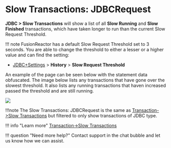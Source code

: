 # Slow Transactions: JDBCRequest

**JDBC &gt; Slow Transactions** will show a list of all **Slow Running** and **Slow Finished** transactions, which have taken longer to
run than the current Slow Request Threshold.

!!! note
    FusionReactor has a default Slow Request Threshold set to 3 seconds. You are able to change the threshold to either a lesser or a higher value and can find the setting: 

-   [JDBC+Settings](Settings.md) &gt; **History** &gt; **Slow Request Threshold**

An example of the page can be seen below with the statement data
obfuscated. The image below lists any transactions that have gone over
the slowest threshold. It also lists any running transactions that haven
increased passed the threshold and are still running.

![](/attachments/245551232/245551252.png)

!!!note
    The Slow Transactions: JDBCRequest is the same as [Transaction->Slow Transactions](../Transactions/Slow-Transactions.md) but filtered to only show transactions of JDBC type.

!!! info "Learn more"
    [Transaction->Slow Transactions](../Transactions/Slow-Transactions.md)



!!! question "Need more help?"
    Contact support in the chat bubble and let us know how we can assist.
